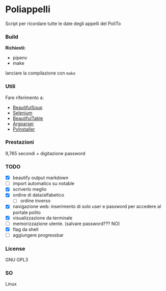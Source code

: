 # Poliappelli

Script per ricordare tutte le date degli appelli del PoliTo

### Build

**Richiesti:**

-   pipenv
-   make

lanciare la compilazione con `make`

### Utili

Fare riferimento a:

-   [BeautifulSoup](https://www.crummy.com/software/BeautifulSoup/bs4/doc/)
-   [Selenium](https://selenium-python.readthedocs.io/)
-   [BeautifulTable](https://beautifultable.readthedocs.io/en/latest/index.html)
-   [Argparser](https://docs.python.org/3.6/library/argparse.html#module-argparse)
-   [PyInstaller](https://pyinstaller.readthedocs.io/en/stable/)

### Prestazioni

 9,765 secondi + digitazione password

### TODO

-   [x] beautify output markdown
-   [ ] import automatico su notable
-   [x] scriverlo meglio
-   [x] ordine di data/alfabetico
    -   [ ] ordine inverso
-   [x] navigazione web: inserimento di solo user e password per accedere al portale polito
-   [x] visualizzazione da terminale
-   [ ] memorizzazione utente. (salvare password??? NO)
-   [x] flag da shell
-   [ ] aggiungere progressbar

### License

GNU GPL3

### SO

Linux

